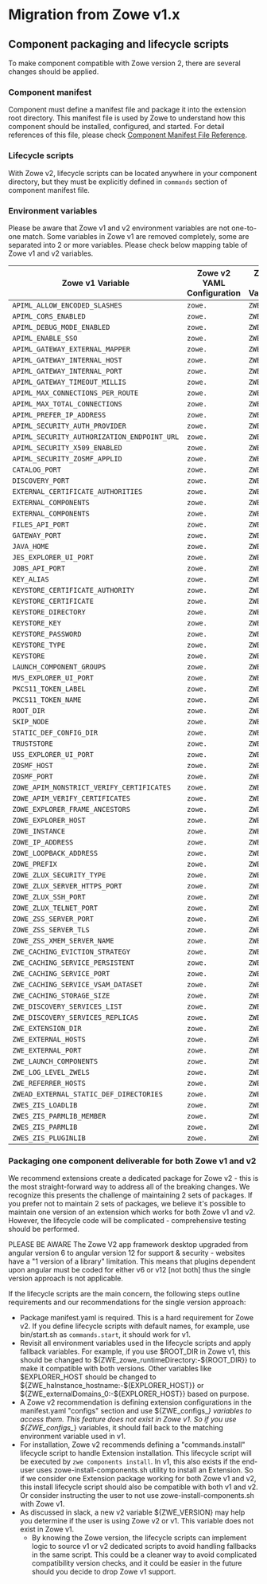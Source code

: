 # Migration from Zowe v1.x

## Component packaging and lifecycle scripts

To make component compatible with Zowe version 2, there are several changes should be applied.

### Component manifest

Component must define a manifest file and package it into the extension root directory. This manifest file is used by Zowe to understand how this component should be installed, configured, and started. For detail references of this file, please check [Component Manifest File Reference](../appendix/component-manifest.md).

### Lifecycle scripts

With Zowe v2, lifecycle scripts can be located anywhere in your component directory, but they must be explicitly defined in `commands` section of component manifest file.

### Environment variables

Please be aware that Zowe v1 and v2 environment variables are not one-to-one match. Some variables in Zowe v1 are removed completely, some are separated into 2 or more variables. Please check below mapping table of Zowe v1 and v2 variables.

| Zowe v1 Variable |  Zowe v2 YAML Configuration | Zowe v2 Variable | Notes |
| --- |  --- | --- | --- |
| `APIML_ALLOW_ENCODED_SLASHES` | `zowe.` | `ZWE_` | |
| `APIML_CORS_ENABLED` | `zowe.` | `ZWE_` | |
| `APIML_DEBUG_MODE_ENABLED` | `zowe.` | `ZWE_` | |
| `APIML_ENABLE_SSO` | `zowe.` | `ZWE_` | |
| `APIML_GATEWAY_EXTERNAL_MAPPER` | `zowe.` | `ZWE_` | |
| `APIML_GATEWAY_INTERNAL_HOST` | `zowe.` | `ZWE_` | |
| `APIML_GATEWAY_INTERNAL_PORT` | `zowe.` | `ZWE_` | |
| `APIML_GATEWAY_TIMEOUT_MILLIS` | `zowe.` | `ZWE_` | |
| `APIML_MAX_CONNECTIONS_PER_ROUTE` | `zowe.` | `ZWE_` | |
| `APIML_MAX_TOTAL_CONNECTIONS` | `zowe.` | `ZWE_` | |
| `APIML_PREFER_IP_ADDRESS` | `zowe.` | `ZWE_` | |
| `APIML_SECURITY_AUTH_PROVIDER` | `zowe.` | `ZWE_` | |
| `APIML_SECURITY_AUTHORIZATION_ENDPOINT_URL` | `zowe.` | `ZWE_` | |
| `APIML_SECURITY_X509_ENABLED` | `zowe.` | `ZWE_` | |
| `APIML_SECURITY_ZOSMF_APPLID` | `zowe.` | `ZWE_` | |
| `CATALOG_PORT` | `zowe.` | `ZWE_` | |
| `DISCOVERY_PORT` | `zowe.` | `ZWE_` | |
| `EXTERNAL_CERTIFICATE_AUTHORITIES` | `zowe.` | `ZWE_` | |
| `EXTERNAL_COMPONENTS` | `zowe.` | `ZWE_` | |
| `EXTERNAL_COMPONENTS` | `zowe.` | `ZWE_` | |
| `FILES_API_PORT` | `zowe.` | `ZWE_` | |
| `GATEWAY_PORT` | `zowe.` | `ZWE_` | |
| `JAVA_HOME` | `zowe.` | `ZWE_` | |
| `JES_EXPLORER_UI_PORT` | `zowe.` | `ZWE_` | |
| `JOBS_API_PORT` | `zowe.` | `ZWE_` | |
| `KEY_ALIAS` | `zowe.` | `ZWE_` | |
| `KEYSTORE_CERTIFICATE_AUTHORITY` | `zowe.` | `ZWE_` | |
| `KEYSTORE_CERTIFICATE` | `zowe.` | `ZWE_` | |
| `KEYSTORE_DIRECTORY` | `zowe.` | `ZWE_` | |
| `KEYSTORE_KEY` | `zowe.` | `ZWE_` | |
| `KEYSTORE_PASSWORD` | `zowe.` | `ZWE_` | |
| `KEYSTORE_TYPE` | `zowe.` | `ZWE_` | |
| `KEYSTORE` | `zowe.` | `ZWE_` | |
| `LAUNCH_COMPONENT_GROUPS` | `zowe.` | `ZWE_` | |
| `MVS_EXPLORER_UI_PORT` | `zowe.` | `ZWE_` | |
| `PKCS11_TOKEN_LABEL` | `zowe.` | `ZWE_` | |
| `PKCS11_TOKEN_NAME` | `zowe.` | `ZWE_` | |
| `ROOT_DIR` | `zowe.` | `ZWE_` | |
| `SKIP_NODE` | `zowe.` | `ZWE_` | |
| `STATIC_DEF_CONFIG_DIR` | `zowe.` | `ZWE_` | |
| `TRUSTSTORE` | `zowe.` | `ZWE_` | |
| `USS_EXPLORER_UI_PORT` | `zowe.` | `ZWE_` | |
| `ZOSMF_HOST` | `zowe.` | `ZWE_` | |
| `ZOSMF_PORT` | `zowe.` | `ZWE_` | |
| `ZOWE_APIM_NONSTRICT_VERIFY_CERTIFICATES` | `zowe.` | `ZWE_` | |
| `ZOWE_APIM_VERIFY_CERTIFICATES` | `zowe.` | `ZWE_` | |
| `ZOWE_EXPLORER_FRAME_ANCESTORS` | `zowe.` | `ZWE_` | |
| `ZOWE_EXPLORER_HOST` | `zowe.` | `ZWE_` | |
| `ZOWE_INSTANCE` | `zowe.` | `ZWE_` | |
| `ZOWE_IP_ADDRESS` | `zowe.` | `ZWE_` | |
| `ZOWE_LOOPBACK_ADDRESS` | `zowe.` | `ZWE_` | |
| `ZOWE_PREFIX` | `zowe.` | `ZWE_` | |
| `ZOWE_ZLUX_SECURITY_TYPE` | `zowe.` | `ZWE_` | |
| `ZOWE_ZLUX_SERVER_HTTPS_PORT` | `zowe.` | `ZWE_` | |
| `ZOWE_ZLUX_SSH_PORT` | `zowe.` | `ZWE_` | |
| `ZOWE_ZLUX_TELNET_PORT` | `zowe.` | `ZWE_` | |
| `ZOWE_ZSS_SERVER_PORT` | `zowe.` | `ZWE_` | |
| `ZOWE_ZSS_SERVER_TLS` | `zowe.` | `ZWE_` | |
| `ZOWE_ZSS_XMEM_SERVER_NAME` | `zowe.` | `ZWE_` | |
| `ZWE_CACHING_EVICTION_STRATEGY` | `zowe.` | `ZWE_` | |
| `ZWE_CACHING_SERVICE_PERSISTENT` | `zowe.` | `ZWE_` | |
| `ZWE_CACHING_SERVICE_PORT` | `zowe.` | `ZWE_` | |
| `ZWE_CACHING_SERVICE_VSAM_DATASET` | `zowe.` | `ZWE_` | |
| `ZWE_CACHING_STORAGE_SIZE` | `zowe.` | `ZWE_` | |
| `ZWE_DISCOVERY_SERVICES_LIST` | `zowe.` | `ZWE_` | |
| `ZWE_DISCOVERY_SERVICES_REPLICAS` | `zowe.` | `ZWE_` | |
| `ZWE_EXTENSION_DIR` | `zowe.` | `ZWE_` | |
| `ZWE_EXTERNAL_HOSTS` | `zowe.` | `ZWE_` | |
| `ZWE_EXTERNAL_PORT` | `zowe.` | `ZWE_` | |
| `ZWE_LAUNCH_COMPONENTS` | `zowe.` | `ZWE_` | |
| `ZWE_LOG_LEVEL_ZWELS` | `zowe.` | `ZWE_` | |
| `ZWE_REFERRER_HOSTS` | `zowe.` | `ZWE_` | |
| `ZWEAD_EXTERNAL_STATIC_DEF_DIRECTORIES` | `zowe.` | `ZWE_` | |
| `ZWES_ZIS_LOADLIB` | `zowe.` | `ZWE_` | |
| `ZWES_ZIS_PARMLIB_MEMBER` | `zowe.` | `ZWE_` | |
| `ZWES_ZIS_PARMLIB` | `zowe.` | `ZWE_` | |
| `ZWES_ZIS_PLUGINLIB` | `zowe.` | `ZWE_` | |


### Packaging one component deliverable for both Zowe v1 and v2

We recommend extensions create a dedicated package for Zowe v2 - this is the most straight-forward way to address all of the breaking changes. We recognize this presents the challenge of maintaining 2 sets of packages. If you prefer not to maintain 2 sets of packages, we believe it's possible to maintain one version of an extension which works for both Zowe v1 and v2. However, the lifecycle code will be complicated - comprehensive testing should be performed. 

PLEASE BE AWARE The Zowe V2 app framework desktop upgraded from angular version 6 to angular version 12 for support & security -  websites have  a "1 version of a library" limitation. This means that plugins dependent upon angular must be coded for either v6 or v12 [not both] thus the single version approach is not applicable.

If the lifecycle scripts are the main concern, the following steps outline requirements and our recommendations for the single version approach:

- Package manifest.yaml is required. This is a hard requirement for Zowe v2. If you define lifecycle scripts with default names, for example, use bin/start.sh as `commands.start`, it should work for v1.
- Revisit all environment variables used in the lifecycle scripts and apply fallback variables. For example, if you use $ROOT_DIR in Zowe v1, this should be changed to ${ZWE_zowe_runtimeDirectory:-${ROOT_DIR}} to make it compatible with both versions. Other variables like $EXPLORER_HOST should be changed to ${ZWE_haInstance_hostname:-${EXPLORER_HOST}} or ${ZWE_externalDomains_0:-${EXPLORER_HOST}} based on purpose.
- A Zowe v2 recommendation is defining extension configurations in the  manifest.yaml "configs" section and use ${ZWE_configs_*} variables to access them. This feature does not exist in Zowe v1. So if you use ${ZWE_configs_*} variables, it should fall back to the matching environment variable used in v1.
- For installation, Zowe v2 recommends defining a "commands.install" lifecycle script to handle Extension installation. This lifecycle script will be executed by `zwe components install`. In v1, this also exists if the end-user uses zowe-install-components.sh utility to install an Extension. So if we consider one Extension package working for both Zowe v1 and v2, this install lifecycle script should also be compatible with both v1 and v2. Or consider instructing the user to not use zowe-install-components.sh with Zowe v1.
- As discussed in slack, a new v2 variable ${ZWE_VERSION} may help you determine if the user is using Zowe v2 or v1. This variable does not exist in Zowe v1.
  * By knowing the Zowe version, the lifecycle scripts can implement logic to source v1 or v2 dedicated scripts to avoid handling fallbacks in the same script. This could be a cleaner way to avoid complicated compatibility version checks, and it could be easier in the future should you decide to drop Zowe v1 support.
